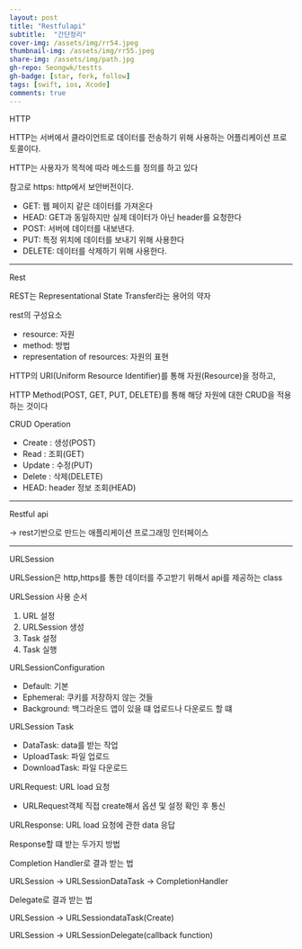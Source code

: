```yaml
---
layout: post
title: "Restfulapi" 
subtitle:  "간단정리"
cover-img: /assets/img/rr54.jpeg
thumbnail-img: /assets/img/rr55.jpeg
share-img: /assets/img/path.jpg
gh-repo: Seongwk/testts
gh-badge: [star, fork, follow]
tags: [swift, ios, Xcode]
comments: true
---
```



HTTP

HTTP는 서버에서 클라이언트로 데이터를 전송하기 위해 사용하는 어플리케이션 프로토콜이다. 

HTTP는 사용자가 목적에 따라 메소드를 정의를 하고 있다

참고로 https: http에서 보안버전이다.

- GET: 웹 페이지 같은 데이터를 가져온다
- HEAD: GET과 동일하지만 실제 데이터가 아닌 header를 요청한다
- POST: 서버에 데이터를 내보낸다.
- PUT: 특정 위치에 데이터를 보내기 위해 사용한다
- DELETE: 데이터를 삭제하기 위해 사용한다.


------------------------


Rest

REST는 Representational State Transfer라는 용어의 약자

rest의 구성요소

- resource: 자원
- method: 방법
- representation of resources: 자원의 표현

HTTP의 URI(Uniform Resource Identifier)를 통해 자원(Resource)을 정하고, 

HTTP Method(POST, GET, PUT, DELETE)를 통해 해당 자원에 대한 CRUD을 적용하는 것이다

CRUD Operation

- Create : 생성(POST)
- Read : 조회(GET)
- Update : 수정(PUT)
- Delete : 삭제(DELETE)
- HEAD: header 정보 조회(HEAD)


---------------------------


Restful api

-> rest기반으로 만드는 애플리케이션 프로그래밍 인터페이스


-----------------------------

URLSession

URLSession은 http,https를 통한 데이터를 주고받기 위해서  api를 제공하는 class

URLSession 사용 순서

1.  URL 설정
2.  URLSession 생성
3.  Task 설정
4.  Task 실행


URLSessionConfiguration

- Default: 기본
- Ephemeral: 쿠키를 저장하지 않는 것들
- Background: 백그라운드 앱이 있을 떄 업로드나 다운로드 할 떄

URLSession Task

- DataTask: data를 받는 작업
- UploadTask: 파일 업로드
- DownloadTask: 파일 다운로드


URLRequest: URL load 요청

- URLRequest객체 직접 create해서 옵션 및 설정 확인 후 통신

URLResponse: URL load 요청에 관한 data 응답


Response할 떄 받는 두가지 방법

Completion Handler로 결과 받는 법

URLSession -> URLSessionDataTask -> CompletionHandler

Delegate로 결과 받는 법

URLSession -> URLSessiondataTask(Create)

URLSession -> URLSessionDelegate(callback function)

